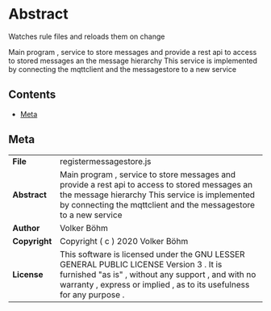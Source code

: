 <!-- This file is generated by jsmddoc version 0.1 -->

# Abstract

Watches rule files and reloads them on change

Main program , service to store messages and provide a rest api to access to stored messages an the message hierarchy This service is implemented by connecting the mqttclient and the messagestore to a new service

## Contents

- [Meta](#Meta)

## Meta

| | |
| --- | --- |
| **File** | registermessagestore.js |
| **Abstract** | Main program , service to store messages and provide a rest api to access to stored messages an the message hierarchy This service is implemented by connecting the mqttclient and the messagestore to a new service |
| **Author** | Volker Böhm |
| **Copyright** | Copyright ( c ) 2020 Volker Böhm |
| **License** | This software is licensed under the GNU LESSER GENERAL PUBLIC LICENSE Version 3 . It is furnished "as is" , without any support , and with no warranty , express or implied , as to its usefulness for any purpose . |
